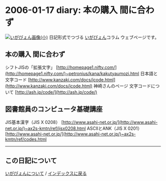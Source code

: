 2006-01-17 diary: 本の購入 間に合わず
=====================================================================================================
[![いがぴょん画像(小)](https://igapyon.github.io/diary/images/iga200306s.jpg "いがぴょん")](https://igapyon.github.io/diary/memo/memoigapyon.html) 日記形式でつづる [いがぴょん](https://igapyon.github.io/diary/memo/memoigapyon.html)コラム ウェブページです。

## 本の購入 間に合わず

シフトJISの「拡張文字」 [http://homepage1.nifty.com/](http://homepage1.nifty.com/)~petronius/kana/kakutyaumozi.html
日本語と文字コード [http://www.kanzaki.com/docs/jcode.html](http://www.kanzaki.com/docs/jcode.html) 神崎さんのページ
文字コードについて [http://ash.jp/code/](http://ash.jp/code/)


## 図書館員のコンピュータ基礎講座

JIS基本漢字（JIS X 0208） [http://www.asahi-net.or.jp/](http://www.asahi-net.or.jp/)~ax2s-kmtn/ref/jisx0208.html
ASCIIとANK（JIS X 0201） [http://www.asahi-net.or.jp/](http://www.asahi-net.or.jp/)~ax2s-kmtn/ref/codes.html


----------------------------------------------------------------------------------------------------

## この日記について
[いがぴょんについて](https://igapyon.github.io/diary/memo/memoigapyon.html) / [インデックスに戻る](https://igapyon.github.io/diary/idxall.html)
